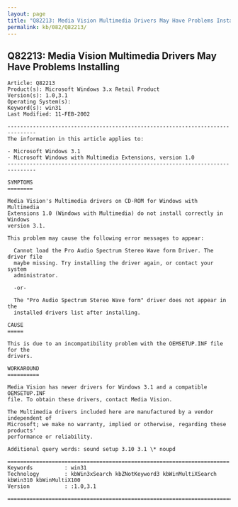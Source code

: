```yaml
---
layout: page
title: "Q82213: Media Vision Multimedia Drivers May Have Problems Installing"
permalink: kb/082/Q82213/
---
```


## Q82213: Media Vision Multimedia Drivers May Have Problems Installing

	Article: Q82213
	Product(s): Microsoft Windows 3.x Retail Product
	Version(s): 1.0,3.1
	Operating System(s): 
	Keyword(s): win31
	Last Modified: 11-FEB-2002
	
	-------------------------------------------------------------------------------
	The information in this article applies to:
	
	- Microsoft Windows 3.1 
	- Microsoft Windows with Multimedia Extensions, version 1.0 
	-------------------------------------------------------------------------------
	
	SYMPTOMS
	========
	
	Media Vision's Multimedia drivers on CD-ROM for Windows with Multimedia
	Extensions 1.0 (Windows with Multimedia) do not install correctly in Windows
	version 3.1.
	
	This problem may cause the following error messages to appear:
	
	  Cannot load the Pro Audio Spectrum Stereo Wave form Driver. The driver file
	  maybe missing. Try installing the driver again, or contact your system
	  administrator.
	
	  -or-
	
	  The "Pro Audio Spectrum Stereo Wave form" driver does not appear in the
	  installed drivers list after installing.
	
	CAUSE
	=====
	
	This is due to an incompatibility problem with the OEMSETUP.INF file for the
	drivers.
	
	WORKAROUND
	==========
	
	Media Vision has newer drivers for Windows 3.1 and a compatible OEMSETUP.INF
	file. To obtain these drivers, contact Media Vision.
	
	The Multimedia drivers included here are manufactured by a vendor independent of
	Microsoft; we make no warranty, implied or otherwise, regarding these products'
	performance or reliability.
	
	Additional query words: sound setup 3.10 3.1 \* noupd
	
	======================================================================
	Keywords          : win31 
	Technology        : kbWin3xSearch kbZNotKeyword3 kbWinMultiXSearch kbWin310 kbWinMultiX100
	Version           : :1.0,3.1
	
	=============================================================================
	
